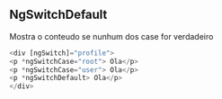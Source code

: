 ## NgSwitchDefault

Mostra o conteudo se nunhum dos case for verdadeiro

```js
<div [ngSwitch]="profile">
<p *ngSwitchCase="root"> Ola</p>
<p *ngSwitchCase="user"> Ola</p>
<p *ngSwitchDefault> Ola</p>
</div>
```
